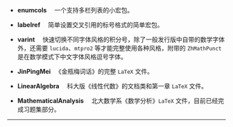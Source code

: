   * **enumcols** 　一个支持多栏列表的小宏包。

  * **labelref** 　简单设置交叉引用的标号格式的简单宏包。

  * **varint** 　快速切换不同字体风格的积分号，除了一般发行版中自带的数学字体外，还需要 `lucida`、`mtpro2` 等才能完整使用各种风格，附带的 `ZhMathPunct` 是在数学模式下中文字体风格逗号字体。

  * **JinPingMei** 　《金瓶梅词话》的完整 `LaTeX` 文件。

  * **LinearAlgebra** 　科大版《线性代数》的文档类和第一章 `LaTeX` 文件。

  * **MathematicalAnalysis** 　北大数学系《数学分析》`LaTeX` 文件，目前已经完成习题集部分。



---
